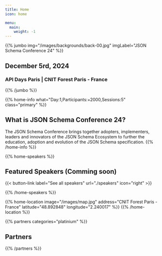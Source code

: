 ```yaml
---
title: Home
icon: home

menu:
  main:
    weight: -1
---
```


{{% jumbo img="/images/backgrounds/back-00.jpg" imgLabel="JSON Schema Conference 24" %}}


## December 5rd, 2024

### API Days Paris | CNIT Forest Paris - France <!-- Change -->

{{% /jumbo %}}

<!-- change -->

{{% home-info what="Day:1,Participants:+2000,Sessions:5" class="primary" %}}

## What is JSON Schema Conference 24?

<!-- change -->

The JSON Schema Conference brings together adopters, implementers, leaders and innovators 
of the JSON Schema Ecosystem to further the education, adoption and evolution of the JSON Schema specification.
{{% /home-info %}}

{{% home-speakers %}}

## Featured Speakers (Comming soon)

{{< button-link label="See all speakers"
                url="./speakers"
                icon="right" >}}

{{% /home-speakers %}}

<!-- ... -->

{{% home-location
    image="/images/map.jpg"
    address="CNIT Forest Paris - France"
    latitude="48.892848"
    longitude="2.240017" %}}
{{% /home-location %}}

<!-- ... -->

{{% partners categories="platinium" %}}

## Partners

{{% /partners %}}
